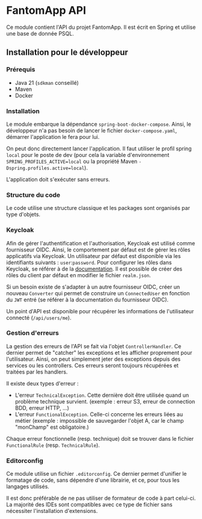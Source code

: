 # FantomApp API

Ce module contient l'API du projet FantomApp. Il est écrit en Spring et utilise une base de donnée PSQL.

## Installation pour le développeur

### Prérequis

- Java 21 (`sdkman` conseillé)
- Maven
- Docker

### Installation

Le module embarque la dépendance `spring-boot-docker-compose`. Ainsi, le développeur n'a pas besoin de lancer le fichier `docker-compose.yaml`, démarrer l'application le fera pour lui.

On peut donc directement lancer l'application. Il faut utiliser le profil spring `local` pour le poste de dev (pour cela la variable d'environnement `SPRING_PROFILES_ACTIVE=local` ou la propriété Maven `-Dspring.profiles.active=local`).

L'application doit s'exécuter sans erreurs.

### Structure du code

Le code utilise une structure classique et les packages sont organisés par type d'objets.

### Keycloak

Afin de gérer l'authentification et l'authorisation, Keycloak est utilisé comme fournisseur OIDC. Ainsi, le comportement par défaut est de gérer les rôles applicatifs via Keycloak. Un utilisateur par défaut est disponible via les identifiants suivants :
`user`:`password`. Pour configurer les rôles dans Keycloak, se référer à de la [documentation](https://tomas-pinto.medium.com/keycloak-clients-and-roles-a-tutorial-b334147f1dbd). Il est possible de créer des rôles du client par défaut en modifier le fichier `realm.json`.

Si un besoin existe de s'adapter à un autre fournisseur OIDC, créer un nouveau `Converter` qui permet de construire un `ConnectedUser` en fonction du `JWT` entré (se référer à la documentation du fournisseur OIDC).

Un point d'API est disponible pour récupérer les informations de l'utilisateur connecté (`/api/users/me`).

### Gestion d'erreurs

La gestion des erreurs de l'API se fait via l'objet `ControllerHandler`. Ce dernier permet de "catcher" les exceptions et les afficher proprement pour l'utilisateur. Ainsi, on peut simplement jeter des exceptions depuis des services ou les controllers. Ces erreurs seront toujours récupérées et traitées par les handlers.

Il existe deux types d'erreur :
- L'erreur `TechnicalException`. Cette dernière doit être utilisée quand un problème technique survient. (exemple : erreur S3, erreur de connection BDD, erreur HTTP, …)
- L'erreur `FunctionalException`. Celle-ci concerne les erreurs liées au métier (exemple : impossible de sauvegarder l'objet A, car le champ "monChamp" est obligatoire.)

Chaque erreur fonctionnelle (resp. technique) doit se trouver dans le fichier `FunctionalRule` (resp. `TechnicalRule`).

### Editorconfig

Ce module utilise un fichier `.editorconfig`. Ce dernier permet d'unifier le formatage de code, sans dépendre d'une librairie, et ce, pour tous les langages utilisés.

Il est donc préférable de ne pas utiliser de formateur de code à part celui-ci. La majorité des IDEs sont compatibles avec ce type de fichier sans nécessiter l'installation d'extensions.
